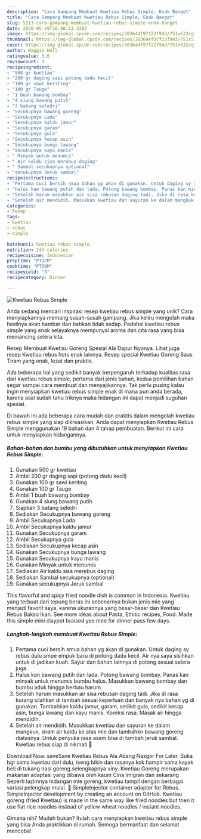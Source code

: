 ```yaml
---
description: "Cara Gampang Membuat Kwetiau Rebus Simple, Enak Banget"
title: "Cara Gampang Membuat Kwetiau Rebus Simple, Enak Banget"
slug: 5213-cara-gampang-membuat-kwetiau-rebus-simple-enak-banget
date: 2020-05-29T16:40:13.338Z
image: https://img-global.cpcdn.com/recipes/383644f97f22f943/751x532cq70/kwetiau-rebus-simple-foto-resep-utama.jpg
thumbnail: https://img-global.cpcdn.com/recipes/383644f97f22f943/751x532cq70/kwetiau-rebus-simple-foto-resep-utama.jpg
cover: https://img-global.cpcdn.com/recipes/383644f97f22f943/751x532cq70/kwetiau-rebus-simple-foto-resep-utama.jpg
author: Maggie Hall
ratingvalue: 3.6
reviewcount: 3
recipeingredient:
- "500 gr kwetiau"
- "200 gr daging sapi potong dadu kecil"
- "100 gr sawi keriting"
- "100 gr Tauge"
- "1 buah bawang bombay"
- "4 siung bawang putih"
- "3 batang seledri"
- "Secukupnya bawang goreng"
- "Secukupnya Lada"
- "Secukupnya kaldu jamur"
- "Secukupnya garam"
- "Secukupnya gula"
- "Secukupnya kecap asin"
- "Secukupnya bunga lawang"
- "Secukupnya kayu manis"
- " Minyak untuk menumis"
- " Air kaldu sisa merebus daging"
- " Sambal secukupnya optional"
- "secukupnya Jeruk sambal"
recipeinstructions:
- "Pertama cuci bersih smua bahan yg akan di gunakan. Untuk daging sy rebus dulu smpe empuk baru di potong dadu kecil. Air nya saya sisihkan untuk di jadikan kuah. Sayur dan bahan lainnya di potong sesuai selera juga."
- "Halus kan bawang putih dan lada. Potong bawang bombay. Panas kan minyak untuk menumis bumbu halus. Masukkan bawang bombay dan bumbu aduk hingga berbau harum."
- "Setelah harum masukkan air sisa rebusan daging tadi. Jika di rasa kurang silahkan di tambah sesuai keperluan dan banyak nya bahan yg di gunakan. Tambahkan kaldu jamur, garam, sedikit gula, sedikit kecap asin, bunga lawang dan kayu manis. Koreksi rasa. Masak air hingga mendidih."
- "Setelah air mendidih. Masukkan kwetiau dan sayuran ke dalam mangkuk, siram air kaldu ke atas mie dan tambahkn bawang goreng diatasnya. Untuk penyuka rasa asam bisa di tambah jeruk sambal. Kwetiau rebus siap di nikmati 🍲"
categories:
- Resep
tags:
- kwetiau
- rebus
- simple

katakunci: kwetiau rebus simple 
nutrition: 244 calories
recipecuisine: Indonesian
preptime: "PT32M"
cooktime: "PT39M"
recipeyield: "3"
recipecategory: Dinner

---
```



![Kwetiau Rebus Simple](https://img-global.cpcdn.com/recipes/383644f97f22f943/751x532cq70/kwetiau-rebus-simple-foto-resep-utama.jpg)

Anda sedang mencari inspirasi resep kwetiau rebus simple yang unik? Cara menyiapkannya memang susah-susah gampang. Jika keliru mengolah maka hasilnya akan hambar dan bahkan tidak sedap. Padahal kwetiau rebus simple yang enak selayaknya mempunyai aroma dan cita rasa yang bisa memancing selera kita.

Resep Membuat Kwetiau Goreng Spesial Ala Dapur Nyonya. Lihat juga resep Kwetiau rebus hots enak lainnya. Resep spesial Kwetiau Goreng Saus Tiram yang enak, lezat dan praktis.

Ada beberapa hal yang sedikit banyak berpengaruh terhadap kualitas rasa dari kwetiau rebus simple, pertama dari jenis bahan, kedua pemilihan bahan segar sampai cara membuat dan menyajikannya. Tak perlu pusing kalau ingin menyiapkan kwetiau rebus simple enak di mana pun anda berada, karena asal sudah tahu triknya maka hidangan ini dapat menjadi suguhan spesial.


Di bawah ini ada beberapa cara mudah dan praktis dalam mengolah kwetiau rebus simple yang siap dikreasikan. Anda dapat menyiapkan Kwetiau Rebus Simple menggunakan 19 bahan dan 4 tahap pembuatan. Berikut ini cara untuk menyiapkan hidangannya.

<!--inarticleads1-->

##### Bahan-bahan dan bumbu yang dibutuhkan untuk menyiapkan Kwetiau Rebus Simple:

1. Gunakan 500 gr kwetiau
1. Ambil 200 gr daging sapi (potong dadu kecil)
1. Gunakan 100 gr sawi keriting
1. Gunakan 100 gr Tauge
1. Ambil 1 buah bawang bombay
1. Gunakan 4 siung bawang putih
1. Siapkan 3 batang seledri
1. Sediakan Secukupnya bawang goreng
1. Ambil Secukupnya Lada
1. Ambil Secukupnya kaldu jamur
1. Gunakan Secukupnya garam
1. Ambil Secukupnya gula
1. Sediakan Secukupnya kecap asin
1. Gunakan Secukupnya bunga lawang
1. Gunakan Secukupnya kayu manis
1. Gunakan  Minyak untuk menumis
1. Sediakan  Air kaldu sisa merebus daging
1. Sediakan  Sambal secukupnya (optional)
1. Gunakan secukupnya Jeruk sambal


This flavorful and spicy fried noodle dish is common in Indonesia. Kwetiau yang terbuat dari tepung beras ini sebenarnya bukan jenis mie yang menjadi favorit saya, karena ukurannya yang besar-besar dan Kwetiau Rebus Bakso Ikan. See more ideas about Pasta, Ethnic recipes, Food. Made this simple mini claypot braised yee mee for dinner pass few days. 

<!--inarticleads2-->

##### Langkah-langkah membuat Kwetiau Rebus Simple:

1. Pertama cuci bersih smua bahan yg akan di gunakan. Untuk daging sy rebus dulu smpe empuk baru di potong dadu kecil. Air nya saya sisihkan untuk di jadikan kuah. Sayur dan bahan lainnya di potong sesuai selera juga.
1. Halus kan bawang putih dan lada. Potong bawang bombay. Panas kan minyak untuk menumis bumbu halus. Masukkan bawang bombay dan bumbu aduk hingga berbau harum.
1. Setelah harum masukkan air sisa rebusan daging tadi. Jika di rasa kurang silahkan di tambah sesuai keperluan dan banyak nya bahan yg di gunakan. Tambahkan kaldu jamur, garam, sedikit gula, sedikit kecap asin, bunga lawang dan kayu manis. Koreksi rasa. Masak air hingga mendidih.
1. Setelah air mendidih. Masukkan kwetiau dan sayuran ke dalam mangkuk, siram air kaldu ke atas mie dan tambahkn bawang goreng diatasnya. Untuk penyuka rasa asam bisa di tambah jeruk sambal. Kwetiau rebus siap di nikmati 🍲


Download Now. saveSave Kwetiau Rebus Ala Abang Nasgor For Later. Suka bgt sama kwetiau dari dulu, iseng bikin dan rasanya kok hampir sama kayak beli di tukang nasi goreng.selengkapnya viny. Kwetiau Goreng merupakan makanan adaptasi yang dibawa oleh kaum Cina Imigran dan sekarang Seperti lazimnya hidangan mie goreng, kwetiau tampil dengan berbagai variasi pelengkap mulai. :bus: SimpleInjector container adapter for Rebus. SimpleInjector development by creating an account on GitHub. Kwetiau goreng (fried Kwetiau) is made in the same way like fried noodles but then it use flat rice noodles instead of yellow wheat noodles / instant noodles. 

Gimana nih? Mudah bukan? Itulah cara menyiapkan kwetiau rebus simple yang bisa Anda praktikkan di rumah. Semoga bermanfaat dan selamat mencoba!
